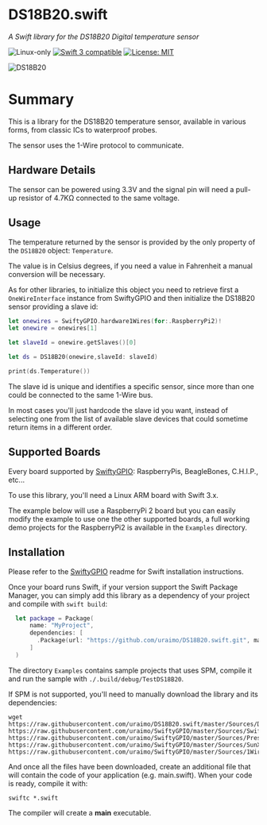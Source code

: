 # DS18B20.swift

*A Swift library for the DS18B20 Digital temperature sensor*

<p>
<img src="https://img.shields.io/badge/os-linux-green.svg?style=flat" alt="Linux-only" />
<a href="https://developer.apple.com/swift"><img src="https://img.shields.io/badge/swift3-compatible-4BC51D.svg?style=flat" alt="Swift 3 compatible" /></a>
<a href="https://raw.githubusercontent.com/uraimo/DS18B20.swift/master/LICENSE"><img src="http://img.shields.io/badge/license-MIT-blue.svg?style=flat" alt="License: MIT" /></a>
</p>
 
![DS18B20](https://github.com/uraimo/DS18B20.swift/raw/master/ds18b20.png)

# Summary

This is a library for the DS18B20 temperature sensor, available in various forms, from classic ICs to waterproof probes. 

The sensor uses the 1-Wire protocol to communicate.

## Hardware Details

The sensor can be powered using 3.3V and the signal pin will need a pull-up resistor of 4.7KΩ connected to the same voltage. 

## Usage

The temperature returned by the sensor is provided by the only property of the `DS18B20` object: `Temperature`.

The value is in Celsius degrees, if you need a value in Fahrenheit a manual conversion will be necessary.

As for other libraries, to initialize this object you need to retrieve first a `OneWireInterface` instance from SwiftyGPIO and then initialize the DS18B20 sensor providing a slave id:

```swift
let onewires = SwiftyGPIO.hardware1Wires(for:.RaspberryPi2)!
let onewire = onewires[1]

let slaveId = onewire.getSlaves()[0]

let ds = DS18B20(onewire,slaveId: slaveId)

print(ds.Temperature())
```

The slave id is unique and identifies a specific sensor, since more than one could be connected to the same 1-Wire bus.

In most cases you'll just hardcode the slave id you want, instead of selecting one from the list of available slave devices that could sometime return items in a different order.

## Supported Boards

Every board supported by [SwiftyGPIO](https://github.com/uraimo/SwiftyGPIO): RaspberryPis, BeagleBones, C.H.I.P., etc...

To use this library, you'll need a Linux ARM board with Swift 3.x.

The example below will use a RaspberryPi 2 board but you can easily modify the example to use one the other supported boards, a full working demo projects for the RaspberryPi2 is available in the `Examples` directory.


## Installation

Please refer to the [SwiftyGPIO](https://github.com/uraimo/SwiftyGPIO) readme for Swift installation instructions.

Once your board runs Swift, if your version support the Swift Package Manager, you can simply add this library as a dependency of your project and compile with `swift build`:

```swift
  let package = Package(
      name: "MyProject",
      dependencies: [
        .Package(url: "https://github.com/uraimo/DS18B20.swift.git", majorVersion: 1),
      ]
  ) 
```

The directory `Examples` contains sample projects that uses SPM, compile it and run the sample with `./.build/debug/TestDS18B20`.

If SPM is not supported, you'll need to manually download the library and its dependencies: 

    wget https://raw.githubusercontent.com/uraimo/DS18B20.swift/master/Sources/DS18B20.swift https://raw.githubusercontent.com/uraimo/SwiftyGPIO/master/Sources/SwiftyGPIO.swift https://raw.githubusercontent.com/uraimo/SwiftyGPIO/master/Sources/Presets.swift https://raw.githubusercontent.com/uraimo/SwiftyGPIO/master/Sources/SunXi.swift https://raw.githubusercontent.com/uraimo/SwiftyGPIO/master/Sources/1Wire.swift 

And once all the files have been downloaded, create an additional file that will contain the code of your application (e.g. main.swift). When your code is ready, compile it with:

    swiftc *.swift

The compiler will create a **main** executable.


